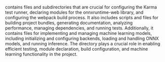 contains files and subdirectories that are crucial for configuring the Karma test runner, declaring modules for the onnxruntime-web library, and configuring the webpack build process. It also includes scripts and files for building project bundles, generating documentation, analyzing performance, managing dependencies, and running tests. Additionally, it contains files for implementing and managing machine learning models, including initializing and configuring backends, loading and handling ONNX models, and running inference. The directory plays a crucial role in enabling efficient testing, module declaration, build configuration, and machine learning functionality in the project.